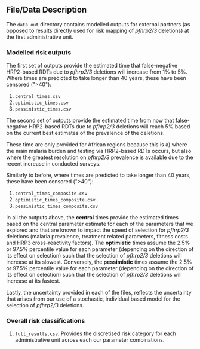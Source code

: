 ## File/Data Description

The `data_out` directory contains modelled outputs for external partners (as opposed to results directly used for
risk mapping of *pfhrp2/3* deletions) at the first administrative unit. 

### Modelled risk outputs

The first set of outputs provide the estimated time that false-negative HRP2-based RDTs due to *pfhrp2/3* deletions will 
increase from 1% to 5%. Where times are predicted to take longer than 40 years, these have been censored (">40"):

1. `central_times.csv`
1. `optimistic_times.csv`
1. `pessimistic_times.csv`

The second set of outputs provide the estimated time from now that false-negative HRP2-based RDTs due to *pfhrp2/3* deletions will 
reach 5% based on the current best estimates of the prevalence of the deletions.

These time are only provided for African regions because this is a) where the main malaria burden and testing via HRP2-based RDTs occurs, but also where the greatest resolution on *pfhrp2/3* prevalence is available due to the recent increase in conducted surveys. 

Similarly to before, where times are predicted to take longer than 40 years, these have been censored (">40"):

1. `central_times_composite.csv`
1. `optimistic_times_composite.csv`
1. `pessimistic_times_composite.csv`

In all the outputs above, the **central** times provide the estimated times based on the central parameter estimate for each of the parameters that we explored and that are known to impact the speed of selection for *pfhrp2/3* deletions (malaria prevalence, treatment related parameters, fitness costs and HRP3 cross-reactivity factors). The **optimistic** times assume the 2.5% or 97.5% percentile value for each parameter (depending on the direction of its effect on selection) such that the selection of *pfhrp2/3* deletions will increase at its slowest. Conversely, the **pessimistic** times  assume the 2.5% or 97.5% percentile value for each parameter (depending on the direction of its effect on selection) such that the selection of *pfhrp2/3* deletions will increase at its fastest.

Lastly, the uncertainty provided in each of the files, reflects the uncertainty that arises from our use of a stochastic, individual based model for the selection of *pfhrp2/3* deletions. 

### Overall risk classifications

1. `full_results.csv`: Provides the discretised risk category for each administrative unit across each our parameter combinations. 

